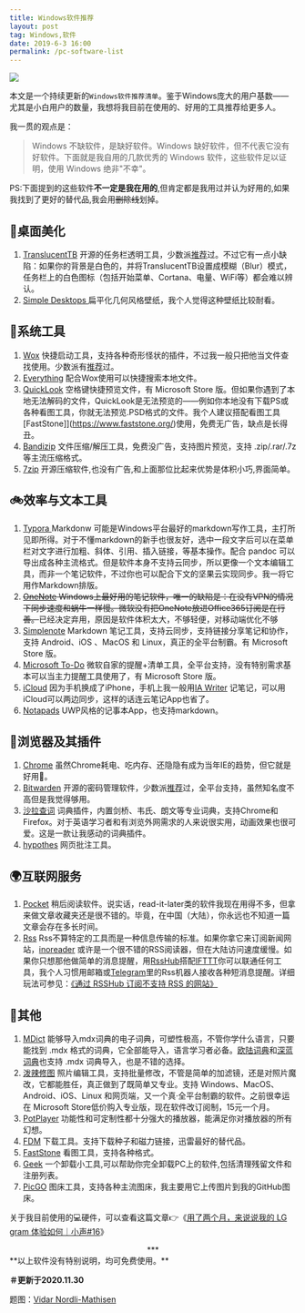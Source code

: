 ```yaml
---
title: Windows软件推荐
layout: post
tag: Windows,软件
date: 2019-6-3 16:00
permalink: /pc-software-list
---
```


![](https://i.loli.net/2019/06/04/5cf659daebc8d54672.jpg)

本文是一个持续更新的`Windows软件推荐清单`。鉴于Windows庞大的用户基数——尤其是小白用户的数量，我想将我目前在使用的、好用的工具推荐给更多人。

我一贯的观点是：

> Windows 不缺软件，是缺好软件。Windows 缺好软件，但不代表它没有好软件。下面就是我自用的几款优秀的 Windows 软件，这些软件足以证明，使用 Windows 绝非"不幸"。

PS:下面提到的这些软件**不一定是我在用的**,但肯定都是我用过并认为好用的,如果我找到了更好的替代品,我会用~~删除线~~划掉。

## 💅桌面美化

1. [TranslucentTB](https://github.com/TranslucentTB/TranslucentTB/) 开源的任务栏透明工具，少数派[推荐](https://sspai.com/post/43178)过。不过它有一点小缺陷：如果你的背景是白色的，并将TranslucentTB设置成模糊（Blur）模式，任务栏上的白色图标（包括开始菜单、Cortana、电量、WiFi等）都会难以辨认。
3. [Simple Desktops ](http://simpledesktops.com/browse/)扁平化几何风格壁纸，我个人觉得这种壁纸比较耐看。

## 🔧系统工具

1. [Wox](https://github.com/Wox-launcher/Wox)  快捷启动工具，支持各种奇形怪状的插件，不过我一般只把他当文件查找使用。少数派有[推荐](https://sspai.com/post/33460)过。
2. [Everything](https://www.voidtools.com/) 配合Wox使用可以快捷搜索本地文件。
3. [QuickLook](https://www.microsoft.com/store/productId/9NV4BS3L1H4S) 空格键快捷预览文件，有 Microsoft Store 版。但如果你遇到了本地无法解码的文件，QuickLook是无法预览的——例如你本地没有下载PS或各种看图工具，你就无法预览.PSD格式的文件。我个人建议搭配看图工具[FastStone]](https://www.faststone.org/)使用，免费无广告，缺点是长得丑。
4. [Bandizip](http://www.bandisoft.com/bandizip/) 文件压缩/解压工具，免费没广告，支持图片预览，支持 .zip/.rar/.7z 等主流压缩格式。
5. [7zip](https://www.7-zip.org/) 开源压缩软件,也没有广告,和上面那位比起来优势是体积小巧,界面简单。

## 🚲效率与文本工具 

1. [Typora ](https://typora.io/) Markdonw 可能是Windows平台最好的markdown写作工具，主打所见即所得。对于不懂markdown的新手也很友好，选中一段文字后可以在菜单栏对文字进行加粗、斜体、引用、插入链接，等基本操作。配合 pandoc 可以导出成各种主流格式。但是软件本身不支持云同步，所以更像一个文本编辑工具，而非一个笔记软件，不过你也可以配合下文的坚果云实现同步。我一将它用作Markdown排版。
2. ~~[OneNote](https://www.onenote.com/download) Windows上最好用的笔记软件，唯一的缺陷是：在没有VPN的情况下同步速度和蜗牛一样慢。微软没有把OneNote放进Office365订阅是在行善。~~已经决定弃用，原因是软件体积太大，不够轻便，对移动端优化不够
3. [Simplenote](https://www.microsoft.com/store/productId/9NXQQ40LDW3X) Markdown 笔记工具，支持云同步，支持链接分享笔记和协作，支持 Android、iOS 、MacOS 和 Linux，真正的全平台制霸。有 Microsoft Store 版。
4. [Microsoft To-Do](https://www.microsoft.com/store/productId/9NBLGGH5R558) 微软自家的提醒+清单工具，全平台支持，没有特别需求基本可以当主力提醒工具使用了，有 Microsoft Store 版。
5. [iCloud](https://support.apple.com/en-us/HT204283) 因为手机换成了iPhone，手机上我一般用[IA Writer](https://ia.net/zh-hans/writer) 记笔记，可以用iCloud可以两边同步，这样的话连云笔记App也省了。
6. [Notapads](https://www.notepadsapp.com/) UWP风格的记事本App，也支持markdown。

## 📰浏览器及其插件

1. [Chrome](https://www.google.com/chrome/) 虽然Chrome耗电、吃内存、还隐隐有成为当年IE的趋势，但它就是好用🙉。
2. [Bitwarden](https://bitwarden.com/) 开源的密码管理软件，少数派[推荐](https://sspai.com/post/54728)过，全平台支持，虽然知名度不高但是我觉得够用。
3. [沙拉查词](https://addons.mozilla.org/zh-CN/firefox/addon/ext-saladict/?src=search) 词典插件，内置剑桥、韦氏、朗文等专业词典，支持Chrome和Firefox。对于英语学习者和有浏览外网需求的人来说很实用，动画效果也很可爱。这是一款让我感动的词典插件。
4. [hypothes](https://hypothes.is/) 网页批注工具。

## 🌍互联网服务

1. [Pocket](https://getpocket.com/a/) 稍后阅读软件。说实话，read-it-later类的软件我现在用得不多，但拿来做文章收藏夹还是很不错的。毕竟，在中国（大陆），你永远也不知道一篇文章会存在多长时间。
2. [Rss](https://zh.wikipedia.org/wiki/RSS) Rss不算特定的工具而是一种信息传输的标准。如果你拿它来订阅新闻网站，[inoreader](www.inoreader.com) 或许是一个很不错的RSS阅读器，但在大陆访问速度缓慢。如果你只想那他做简单的消息提醒，用[RssHub](https://docs.rsshub.app/)搭配[IFTTT](https://ifttt.com/)你可以联通任何工具，我个人习惯用邮箱或[Telegram](https://telegram.org/)里的Rss机器人接收各种短消息提醒。详细玩法可参见：[《通过 RSSHub 订阅不支持 RSS 的网站》](https://sspai.com/post/47100)

## 🎈其他

1. [MDict](http://www.mdict.cn/wp/?page_id=5229&lang=zh) 能够导入mdx词典的电子词典，可塑性极高，不管你学什么语言，只要能找到 .mdx 格式的词典，它全部能导入，语言学习者必备。[欧陆词典](https://www.eudic.net/v4/en/app/eudic)和[深蓝词典](http://www.ssdlsoft.com/bluedict/)也支持 .mdx 词典导入，也是不错的选择。
2. [泼辣修图](http://www.polaxiong.com/windows/0) 照片编辑工具，支持批量修改，不管是简单的加滤镜，还是对照片魔改，它都能胜任，真正做到了既简单又专业。支持 Windows、MacOS、Android、iOS、Linux 和网页端，又一个真·全平台制霸的软件。之前很幸运在 Microsoft Store低价购入专业版，现在软件改订阅制，15元一个月。
3. [PotPlayer](https://potplayer.daum.net/) 功能性和可定制性都十分强大的播放器，能满足你对播放器的所有幻想。
4. [FDM](https://www.freedownloadmanager.org/zh/) 下载工具。支持下载种子和磁力链接，迅雷最好的替代品。
5. [FastStone](https://www.faststone.org/) 看图工具，支持各种格式。
6. [Geek](https://geekuninstaller.com/) 一个卸载小工具,可以帮助你完全卸载PC上的软件,包括清理残留文件和注册列表。
7. [PicGO](https://github.com/Molunerfinn/PicGo) 图床工具，支持各种主流图床，我主要用它上传图片到我的GitHub图床。


关于我目前使用的💻硬件，可以查看这篇文章👉《[用了两个月，来说说我的 LG gram 体验如何｜小声#16](./lg-gram-2019)》

<center>***</center>
**以上软件没有特别说明，均可免费使用。**

**＃更新于2020.11.30**

题图：[Vidar Nordli-Mathisen](https://unsplash.com/photos/K4c8RymNeu8)